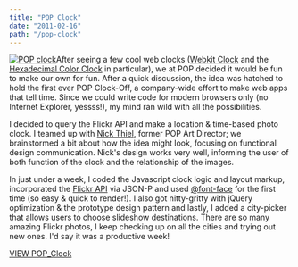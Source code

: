 ```yaml
---
title: "POP Clock"
date: "2011-02-16"
path: "/pop-clock"
---
```


[![POP clock](/wp-content/uploads/2011/02/pop-clock-med1.jpg)](/pop/clock/ "POP_Clock: Opens in a New Window")After seeing a few cool web clocks ([Webkit Clock](http://onotakehiko.com/webkitclock/) and the [Hexadecimal Color Clock](http://thecolourclock.co.uk/) in particular), we at POP decided it would be fun to make our own for fun. After a quick discussion, the idea was hatched to hold the first ever POP Clock-Off, a company-wide effort to make web apps that tell time. Since we could write code for modern browsers only (no Internet Explorer, yessss!), my mind ran wild with all the possibilities.

I decided to query the Flickr API and make a location & time-based photo clock. I teamed up with [Nick Thiel](http://twitter.com/nickthiel), former POP Art Director; we brainstormed a bit about how the idea might look, focusing on functional design communication. Nick's design works very well, informing the user of both function of the clock and the relationship of the images.

In just under a week, I coded the Javascript clock logic and layout markup, incorporated the [Flickr API](http://www.flickr.com/services/api/) via JSON-P and used [@font-face](http://www.miltonbayer.com/font-face/) for the first time (so easy & quick to render!). I also got nitty-gritty with jQuery optimization & the prototype design pattern and lastly, I added a city-picker that allows users to choose slideshow destinations. There are so many amazing Flickr photos, I keep checking up on all the cities and trying out new ones. I'd say it was a productive week!

[VIEW POP\_Clock](/pop/clock/)
